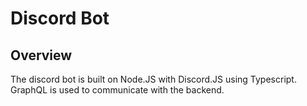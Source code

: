 # Discord Bot

## Overview

The discord bot is built on Node.JS with Discord.JS using Typescript. GraphQL is used to communicate with the backend.